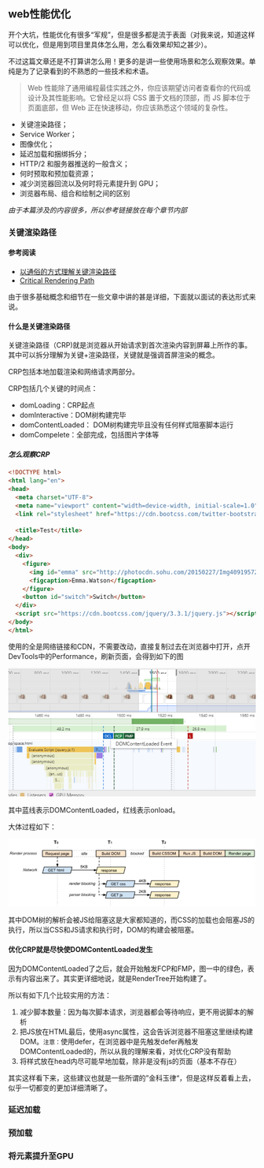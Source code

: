 ## web性能优化

开个大坑，性能优化有很多“军规”，但是很多都是流于表面（对我来说，知道这样可以优化，但是用到项目里具体怎么用，怎么看效果却知之甚少）。

不过这篇文章还是不打算讲怎么用！更多的是讲一些使用场景和怎么观察效果。单纯是为了记录看到的不熟悉的一些技术和术语。

> Web 性能除了通用编程最佳实践之外，你应该期望访问者查看你的代码或设计及其性能影响。它曾经足以将 CSS 置于文档的顶部，而 JS 脚本位于页面底部，但 Web 正在快速移动，你应该熟悉这个领域的复杂性。

- 关键渲染路径；
- Service Worker；
- 图像优化；
- 延迟加载和捆绑拆分；
- HTTP/2 和服务器推送的一般含义；
- 何时预取和预加载资源；
- 减少浏览器回流以及何时将元素提升到 GPU；
- 浏览器布局、组合和绘制之间的区别

*由于本篇涉及的内容很多，所以参考链接放在每个章节内部*

### 关键渲染路径

#### 参考阅读

- [以通俗的方式理解关键渲染路径](https://segmentfault.com/a/1190000008984446#articleHeader3)
- [Critical Rendering Path ](https://developers.google.com/web/fundamentals/performance/critical-rendering-path/)

由于很多基础概念和细节在一些文章中讲的甚是详细，下面就以面试的表达形式来说。

#### 什么是关键渲染路径

关键渲染路径（CRP)就是浏览器从开始请求到首次渲染内容到屏幕上所作的事。其中可以拆分理解为关键+渲染路径，关键就是强调首屏渲染的概念。

CRP包括本地加载渲染和网络请求两部分。

CRP包括几个关键的时间点：

- domLoading：CRP起点
- domInteractive：DOM树构建完毕
- domContentLoaded： DOM树构建完毕且没有任何样式阻塞脚本运行
- domCompelete：全部完成，包括图片字体等

#### *怎么观察CRP*

```html
<!DOCTYPE html>
<html lang="en">
<head>
  <meta charset="UTF-8">
  <meta name="viewport" content="width=device-width, initial-scale=1.0">
  <link rel="stylesheet" href="https://cdn.bootcss.com/twitter-bootstrap/4.3.1/css/bootstrap-grid.css">
  
  <title>Test</title>
</head>
<body>
  <div>
    <figure>
      <img id="emma" src="http://photocdn.sohu.com/20150227/Img409195726.jpg" alt="emma">
      <figcaption>Emma.Watson</figcaption>
    </figure>
    <button id="switch">Switch</button>
  </div>
  <script src="https://cdn.bootcss.com/jquery/3.3.1/jquery.js"></script>
</body>
</html>
```

使用的全是网络链接和CDN，不需要改动，直接复制过去在浏览器中打开，点开DevTools中的Performance，刷新页面，会得到如下的图

![pic1](./pic1.png)

其中蓝线表示DOMContentLoaded，红线表示onload。

大体过程如下：

![pic2](./pic2.png)

其中DOM树的解析会被JS给阻塞这是大家都知道的，而CSS的加载也会阻塞JS的执行，所以当CSS和JS请求和执行时，DOM的构建会被阻塞。

#### 优化CRP就是尽快使DOMContentLoaded发生

因为DOMContentLoaded了之后，就会开始触发FCP和FMP，图一中的绿色，表示有内容出来了。其实更详细地说，就是RenderTree开始构建了。

所以有如下几个比较实用的方法：

1. 减少脚本数量：因为每次脚本请求，浏览器都会等待响应，更不用说脚本的解析
2. 把JS放在HTML最后，使用async属性，这会告诉浏览器不阻塞这里继续构建DOM。`注意：`使用defer，在浏览器中是先触发defer再触发DOMContentLoaded的，所以从我的理解来看，对优化CRP没有帮助
3. 将样式放在head内尽可能早地加载，除非是没有js的页面（基本不存在）

其实这样看下来，这些建议也就是一些所谓的”金科玉律“，但是这样反着看上去，似乎一切都变的更加详细清晰了。

### 延迟加载

### 预加载

### 将元素提升至GPU
